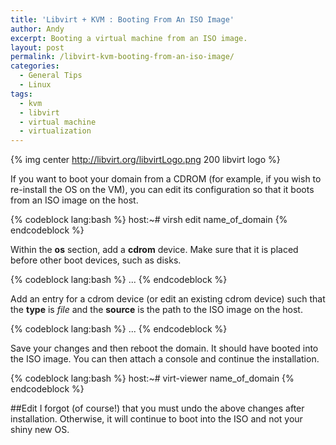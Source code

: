 ```yaml
---
title: 'Libvirt + KVM : Booting From An ISO Image'
author: Andy
excerpt: Booting a virtual machine from an ISO image.
layout: post
permalink: /libvirt-kvm-booting-from-an-iso-image/
categories:
  - General Tips
  - Linux
tags:
  - kvm
  - libvirt
  - virtual machine
  - virtualization
---
```

{% img center http://libvirt.org/libvirtLogo.png 200 libvirt logo %}

If you want to boot your domain from a CDROM (for example, if you wish to re-install the OS on the VM),
you can edit its configuration so that it boots from an ISO image on the host.

{% codeblock lang:bash %}
host:~# virsh edit name_of_domain
{% endcodeblock %}

Within the **os** section, add a **cdrom** device. Make sure that it is placed before other boot devices, such as disks.

{% codeblock lang:bash %}
<os>
    ...
    <boot dev='cdrom'/>
    <boot dev='hd'/>
</os>
{% endcodeblock %}

Add an entry for a cdrom device (or edit an existing cdrom device) such that the **type** is *file* and the **source** 
is the path to the ISO image on the host.

{% codeblock lang:bash %}
<disk type='file' device='cdrom'>
      <source file='/path/to/install_media.iso'/>
       ...
</disk>
{% endcodeblock %}

Save your changes and then reboot the domain. It should have booted into the ISO image. You can then attach a console 
and continue the installation.

{% codeblock lang:bash %}
host:~# virt-viewer name_of_domain
{% endcodeblock %}

##Edit
I forgot (of course!) that you must undo the above changes after installation. Otherwise, it will continue to boot 
into the ISO and not your shiny new OS.
